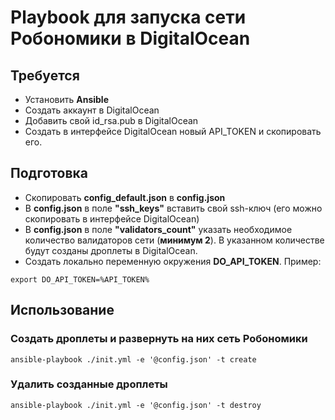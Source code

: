 # Playbook для запуска сети Робономики в DigitalOcean

## Требуется
- Установить **Ansible**
- Создать аккаунт в DigitalOcean
- Добавить свой id_rsa.pub в DigitalOcean
- Создать в интерфейсе DigitalOcean новый API_TOKEN и скопировать его.  

## Подготовка
- Скопировать **config_default.json** в **config.json**
- В **config.json** в поле **"ssh_keys"** вставить свой ssh-ключ (его можно скопировать в интерфейсе DigitalOcean)
- В **config.json** в поле **"validators_count"** указать необходимое количество валидаторов сети (**минимум 2**). В указанном количестве будут созданы дроплеты в DigitalOcean.  
- Создать локально переменную окружения **DO_API_TOKEN**. Пример:
```
export DO_API_TOKEN=%API_TOKEN%
``` 
  
## Использование  
### Создать дроплеты и развернуть на них сеть Робономики
```
ansible-playbook ./init.yml -e '@config.json' -t create
```
  
### Удалить созданные дроплеты  
```
ansible-playbook ./init.yml -e '@config.json' -t destroy
```